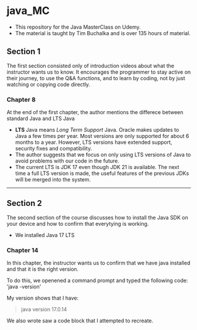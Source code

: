# java_MC
- This repository for the Java MasterClass on Udemy. 
- The material is taught by Tim Buchalka and is over 135 hours of material. 

## Section 1
The first section consisted only of introduction videos about what the instructor wants us to know. It encourages the programmer to stay active on their journey, to use the Q&A functions, and to learn by coding, not by just watching or copying code directly. 

### Chapter 8
At the end of the first chapter, the author mentions the differece between standard Java and LTS Java

- **LTS** Java means *Long Term Support* Java. Oracle makes updates to Java a few times per year. Most versions are only supported for about 6 months to a year. However, LTS versions have extended support, security fixes and compatibility. 
- The author suggests that we focus on only using LTS versions of Java to avoid problems with our code in the future. 
- The current LTS is JDK 17 even though JDK 21 is available. The next time a full LTS version is made, the useful features of the previous JDKs will be merged into the system. 

---

## Section 2
The second section of the course discusses how to install the Java SDK on your device and how to confirm that everytying is working. 

- We installed Java 17 LTS

### Chapter 14
In this chapter, the instructor wants us to confirm that we have java installed and that it is the right version. 

To do this, we openened a command prompt and typed the following code:
'java -version' 

My version shows that I have:
> java version 17.0.14

We also wrote saw a code block that I attempted to recreate. 